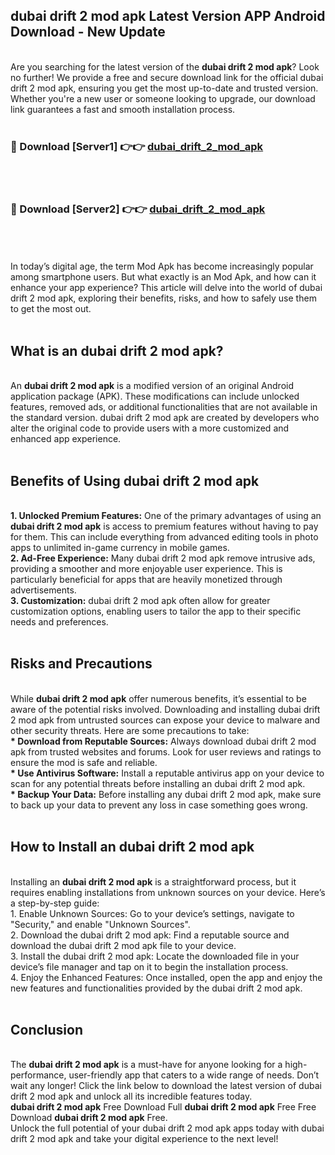 ## dubai drift 2 mod apk Latest Version APP Android Download - New Update
<br>
Are you searching for the latest version of the <strong>dubai drift 2 mod apk</strong>? Look no further! We provide a free and secure download link for the official dubai drift 2 mod apk, ensuring you get the most up-to-date and trusted version. Whether you're a new user or someone looking to upgrade, our download link guarantees a fast and smooth installation process.
<br>
<br>
<h3>🔴 Download [Server1] 👉👉 <a href="https://modyolo.store/dubai+drift+2+mod+apk">dubai_drift_2_mod_apk</a></h3><br>
<br>
<h3>🔴 Download [Server2] 👉👉 <a href="https://modyolo.store/dubai+drift+2+mod+apk">dubai_drift_2_mod_apk</a></h3><br>
<br>
<br>
In today’s digital age, the term Mod Apk has become increasingly popular among smartphone users. But what exactly is an Mod Apk, and how can it enhance your app experience? This article will delve into the world of dubai drift 2 mod apk, exploring their benefits, risks, and how to safely use them to get the most out.
<br>
<br>
<h2>What is an dubai drift 2 mod apk?</h2>
<br>
An <strong>dubai drift 2 mod apk</strong> is a modified version of an original Android application package (APK). These modifications can include unlocked features, removed ads, or additional functionalities that are not available in the standard version. dubai drift 2 mod apk are created by developers who alter the original code to provide users with a more customized and enhanced app experience.
<br>
<br>
<h2>Benefits of Using dubai drift 2 mod apk</h2>
<br>
<strong> 1. Unlocked Premium Features:</strong> One of the primary advantages of using an <strong>dubai drift 2 mod apk</strong> is access to premium features without having to pay for them. This can include everything from advanced editing tools in photo apps to unlimited in-game currency in mobile games.
<br>
<strong> 2. Ad-Free Experience:</strong> Many dubai drift 2 mod apk remove intrusive ads, providing a smoother and more enjoyable user experience. This is particularly beneficial for apps that are heavily monetized through advertisements.
<br>
<strong> 3. Customization:</strong> dubai drift 2 mod apk often allow for greater customization options, enabling users to tailor the app to their specific needs and preferences.
<br>
<br>
<h2>Risks and Precautions</h2>
<br>
While <strong>dubai drift 2 mod apk</strong> offer numerous benefits, it’s essential to be aware of the potential risks involved. Downloading and installing dubai drift 2 mod apk from untrusted sources can expose your device to malware and other security threats. Here are some precautions to take:
<br>
<strong> * Download from Reputable Sources:</strong> Always download dubai drift 2 mod apk from trusted websites and forums. Look for user reviews and ratings to ensure the mod is safe and reliable.
<br>
<strong> * Use Antivirus Software:</strong> Install a reputable antivirus app on your device to scan for any potential threats before installing an dubai drift 2 mod apk.
<br>
<strong> * Backup Your Data:</strong> Before installing any dubai drift 2 mod apk, make sure to back up your data to prevent any loss in case something goes wrong.
<br>
<br>
<h2>How to Install an dubai drift 2 mod apk</h2>
<br>
Installing an <strong>dubai drift 2 mod apk</strong> is a straightforward process, but it requires enabling installations from unknown sources on your device. Here’s a step-by-step guide:
<br>
 1. Enable Unknown Sources: Go to your device’s settings, navigate to "Security," and enable "Unknown Sources".
<br>
 2. Download the dubai drift 2 mod apk: Find a reputable source and download the dubai drift 2 mod apk file to your device.
<br>
 3. Install the dubai drift 2 mod apk: Locate the downloaded file in your device’s file manager and tap on it to begin the installation process.
<br>
 4. Enjoy the Enhanced Features: Once installed, open the app and enjoy the new features and functionalities provided by the dubai drift 2 mod apk.
<br>
<br>
<h2><strong>Conclusion</strong></h2>
<br>
The <strong>dubai drift 2 mod apk</strong> is a must-have for anyone looking for a high-performance, user-friendly app that caters to a wide range of needs. Don’t wait any longer! Click the link below to download the latest version of dubai drift 2 mod apk and unlock all its incredible features today.
<br>
<strong>dubai drift 2 mod apk</strong> Free Download Full <strong>dubai drift 2 mod apk</strong> Free Free Download <strong>dubai drift 2 mod apk</strong> Free.
<br>
Unlock the full potential of your dubai drift 2 mod apk apps today with dubai drift 2 mod apk and take your digital experience to the next level!
